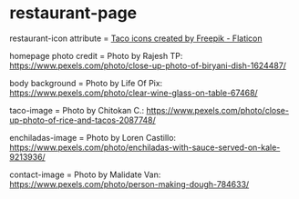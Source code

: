 # restaurant-page
restaurant-icon attribute = <a href="https://www.flaticon.com/free-icons/taco" title="taco icons">Taco icons created by Freepik - Flaticon</a>

homepage photo credit = Photo by Rajesh TP: https://www.pexels.com/photo/close-up-photo-of-biryani-dish-1624487/

body background = Photo by Life Of Pix: https://www.pexels.com/photo/clear-wine-glass-on-table-67468/

taco-image = Photo by Chitokan C.: https://www.pexels.com/photo/close-up-photo-of-rice-and-tacos-2087748/

enchiladas-image = Photo by Loren Castillo: https://www.pexels.com/photo/enchiladas-with-sauce-served-on-kale-9213936/

contact-image = Photo by Malidate Van: https://www.pexels.com/photo/person-making-dough-784633/